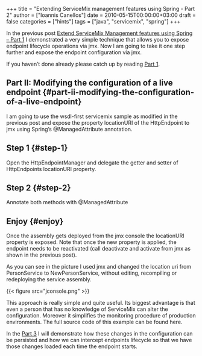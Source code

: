 +++
title = "Extending ServiceMix management features using Spring - Part 2"
author = ["Ioannis Canellos"]
date = 2010-05-15T00:00:00+03:00
draft = false
categories = ["hints"]
tags = ["java", "servicemix", "spring"]
+++

In the previous post [Extend ServiceMix Management features using Spring – Part 1](http://iocanel.com/2010/05/extend-servicemix-management-features-using-spring-part-1/) I demonstrated a very simple technique that allows you to expose endpoint lifecycle operations via jmx. Now I am going to take it one step further and expose the endpoint configuration via jmx.

If you haven’t done already please catch up by reading [Part 1](http://iocanel.com/2010/05/extend-servicemix-management-features-using-spring-part-1/).


## Part II: Modifying the configuration of a live endpoint {#part-ii-modifying-the-configuration-of-a-live-endpoint}

I am going to use the wsdl-first servicemix sample as modified in the previous post and expose the property locationURI of the HttpEndpoint to jmx using Spring’s @ManagedAttribute annotation.


## Step 1 {#step-1}

Open the HttpEndpointManager and delegate the getter and setter of HttpEndpoints locationURI property.


## Step 2 {#step-2}

Annotate both methods with @ManagedAttribute


## Enjoy {#enjoy}

Once the assembly gets deployed from the jmx console the locationURI property is exposed.
Note that once the new property is applied, the endpoint needs to be reactivated (call deactivate and activate from jmx as shown in the previous post).

As you can see in the picture I used jmx and changed the location uri from PersonService to NewPersonService, without editing, recompiling or redeploying the service assembly.

{{< figure src="jconsole.png" >}}

This approach is really simple and quite useful. Its biggest advantage is that even a person that has no knowledge of ServiceMix can alter the configuration. Moreover it simplifies the monitoring procedure of production environments.
The full source code of this example can be found here.

In the [Part 3](http://iocanel.com/2010/05/extend-servicemix-management-features-using-spring-part-3/) I will demonstrate how these changes in the configuration can be persisted and how we can intercept endpoints lifecycle so that we have those changes loaded each time the endpoint starts.

